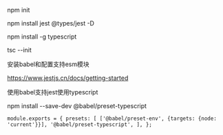 npm init

npm install jest @types/jest -D

npm install -g typescript 

tsc --init

安装babel和配置支持esm模块

https://www.jestjs.cn/docs/getting-started

使用babel支持jest使用typescript

npm install --save-dev @babel/preset-typescript

`module.exports = {
  presets: [
    ['@babel/preset-env', {targets: {node: 'current'}}],
    '@babel/preset-typescript',
  ],
};`